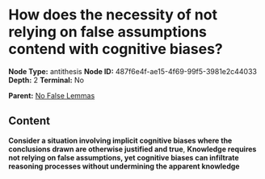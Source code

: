# How does the necessity of not relying on false assumptions contend with cognitive biases?

**Node Type:** antithesis
**Node ID:** 487f6e4f-ae15-4f69-99f5-3981e2c44033
**Depth:** 2
**Terminal:** No

**Parent:** [No False Lemmas](no-false-lemmas.md)

## Content

**Consider a situation involving implicit cognitive biases where the conclusions drawn are otherwise justified and true**, **Knowledge requires not relying on false assumptions, yet cognitive biases can infiltrate reasoning processes without undermining the apparent knowledge**
